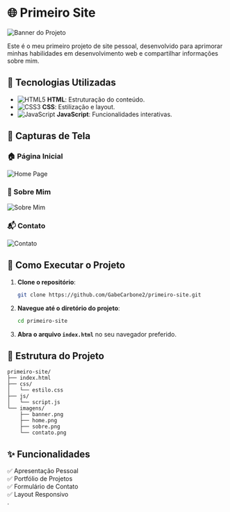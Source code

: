 # 🌐 Primeiro Site

![Banner do Projeto](imagens/banner.png)

Este é o meu primeiro projeto de site pessoal, desenvolvido para aprimorar minhas habilidades em desenvolvimento web e compartilhar informações sobre mim.

## 🚀 Tecnologias Utilizadas

- ![HTML5](https://img.shields.io/badge/HTML5-E34F26?style=flat&logo=html5&logoColor=white) **HTML**: Estruturação do conteúdo.  
- ![CSS3](https://img.shields.io/badge/CSS3-1572B6?style=flat&logo=css3&logoColor=white) **CSS**: Estilização e layout.  
- ![JavaScript](https://img.shields.io/badge/JavaScript-F7DF1E?style=flat&logo=javascript&logoColor=black) **JavaScript**: Funcionalidades interativas.  

## 📸 Capturas de Tela

### 🏠 Página Inicial  
![Home Page](imagens/home.png)

### 📜 Sobre Mim  
![Sobre Mim](imagens/sobre.png)

### 📬 Contato  
![Contato](imagens/contato.png)

## 🔧 Como Executar o Projeto

1. **Clone o repositório**:

   ```sh
   git clone https://github.com/GabeCarbone2/primeiro-site.git
   ```

2. **Navegue até o diretório do projeto**:

   ```sh
   cd primeiro-site
   ```

3. **Abra o arquivo `index.html`** no seu navegador preferido.

## 📂 Estrutura do Projeto

```
primeiro-site/
├── index.html
├── css/
│   └── estilo.css
├── js/
│   └── script.js
└── imagens/
    ├── banner.png
    ├── home.png
    ├── sobre.png
    └── contato.png
```

## ✨ Funcionalidades

✅ Apresentação Pessoal  
✅ Portfólio de Projetos  
✅ Formulário de Contato  
✅ Layout Responsivo  
.